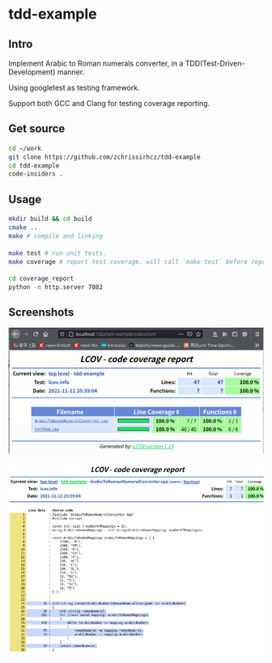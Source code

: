 # tdd-example

## Intro
Implement Arabic to Roman numerals converter, in a TDD(Test-Driven-Development) manner.

Using googletest as testing framework.

Support both GCC and Clang for testing coverage reporting.

## Get source
```bash
cd ~/work
git clone https://github.com/zchrissirhcz/tdd-example
cd tdd-example
code-insiders .
```

## Usage
```bash
mkdir build && cd build
cmake ..
make # compile and linking

make test # run unit tests.
make coverage # report test coverage. will call `make test` before reporting automatically.

cd coverage_report
python -m http.server 7082
```

## Screenshots
![](coverage1.png)

![](coverage2.png)